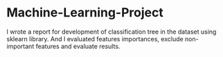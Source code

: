 # Machine-Learning-Project

I wrote a report for development of classification tree in the dataset using sklearn library. 
And I evaluated features importances, exclude non-important features and evaluate results.
